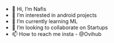- 👋 Hi, I’m Nafis
- 👀 I’m interested in android projects
- 🌱 I’m currently learning ML
- 💞️ I’m looking to collaborate on Startups
- 📫 How to reach me insta - @Ovihub

<!---
ovi-hub/ovi-hub is a ✨ special ✨ repository because its `README.md` (this file) appears on your GitHub profile.
You can click the Preview link to take a look at your changes.
--->
